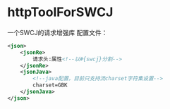 # httpToolForSWCJ
一个SWCJ的请求增强库
配置文件：
```xml
<json>
    <jsonRe>
        请求头:属性<!--以#{swcj}分割-->
    </jsonRe>
    <jsonJava>
        <!--java配置，目前只支持流charset字符集设置-->
        charset=GBK
    </jsonJava>
</json>
```